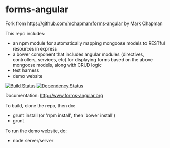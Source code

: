 # forms-angular

Fork from https://github.com/mchapman/forms-angular by Mark Chapman

This repo includes:
- an npm module for automatically mapping mongoose models to RESTful resources in express
- a bower component that includes angular modules (directives, controllers, services, etc) for displaying forms based on the above mongoose models, along with CRUD logic
- test harness
- demo website

[![Build Status](https://travis-ci.org/igblip/forms-angular.png?branch=master)](https://travis-ci.org/igblip/forms-angular)
[![Dependency Status](https://david-dm.org/igblip/forms-angular.png)](https://david-dm.org/igblip/forms-angular.png)

Documentation: http://www.forms-angular.org

To build, clone the repo, then do:
- grunt install (or 'npm install', then 'bower install')
- grunt

To run the demo website, do:
- node server/server




